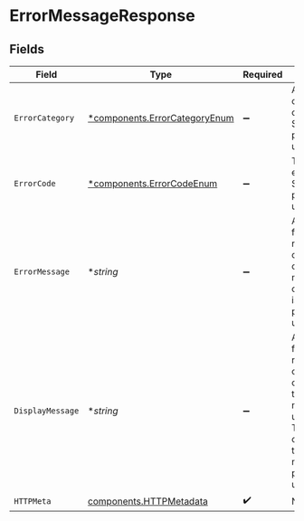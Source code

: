 # ErrorMessageResponse


## Fields

| Field                                                                                                                                                              | Type                                                                                                                                                               | Required                                                                                                                                                           | Description                                                                                                                                                        |
| ------------------------------------------------------------------------------------------------------------------------------------------------------------------ | ------------------------------------------------------------------------------------------------------------------------------------------------------------------ | ------------------------------------------------------------------------------------------------------------------------------------------------------------------ | ------------------------------------------------------------------------------------------------------------------------------------------------------------------ |
| `ErrorCategory`                                                                                                                                                    | [*components.ErrorCategoryEnum](../../models/components/errorcategoryenum.md)                                                                                      | :heavy_minus_sign:                                                                                                                                                 | A broad categorization of the error. Safe for programmatic use.                                                                                                    |
| `ErrorCode`                                                                                                                                                        | [*components.ErrorCodeEnum](../../models/components/errorcodeenum.md)                                                                                              | :heavy_minus_sign:                                                                                                                                                 | The particular error code. Safe for programmatic use.                                                                                                              |
| `ErrorMessage`                                                                                                                                                     | **string*                                                                                                                                                          | :heavy_minus_sign:                                                                                                                                                 | A developer-friendly representation of the error code. This may change over time and is not safe for programmatic use.                                             |
| `DisplayMessage`                                                                                                                                                   | **string*                                                                                                                                                          | :heavy_minus_sign:                                                                                                                                                 | A user-friendly representation of the error code. null if the error is not related to user action. This may change over time and is not safe for programmatic use. |
| `HTTPMeta`                                                                                                                                                         | [components.HTTPMetadata](../../models/components/httpmetadata.md)                                                                                                 | :heavy_check_mark:                                                                                                                                                 | N/A                                                                                                                                                                |